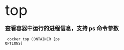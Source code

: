 <font size=8 >top</font>
<br/>
<br/>
<font size=4>**查看容器中运行的进程信息，支持 ps 命令参数**</font>
<br/>
<br/>
<code> docker top CONTAINER [ps OPTIONS]<br/>
</code>
   	
	
    
    
    
    
    
    
	 
     




  